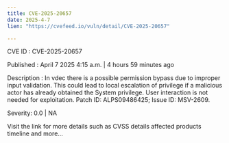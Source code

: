 ```yaml
---
title: CVE-2025-20657
date: 2025-4-7
lien: "https://cvefeed.io/vuln/detail/CVE-2025-20657"

---
```


CVE ID : CVE-2025-20657

Published :  April 7
2025
4:15 a.m. | 4 hours
59 minutes ago

Description : In vdec
there is a possible permission bypass due to improper input validation. This could lead to local escalation of privilege if a malicious actor has already obtained the System privilege. User interaction is not needed for exploitation. Patch ID: ALPS09486425; Issue ID: MSV-2609.

Severity: 0.0 | NA

Visit the link for more details
such as CVSS details
affected products
timeline
and more...

